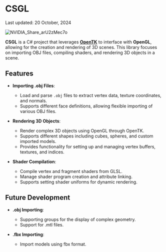 # CSGL

Last updated: 20 October, 2024

![NVIDIA_Share_arU2zMec7o](https://github.com/user-attachments/assets/4dd78fb3-1c4b-472d-87b6-10f1a650e7cd)

**CSGL** is a C# project that leverages <a href="https://opentk.net/">**OpenTK**</a> to interface with **OpenGL**, allowing for the creation and rendering of 3D scenes. This library focuses on importing OBJ files, compiling shaders, and rendering 3D objects in a scene.

## Features

- **Importing .obj Files**: 
  - Load and parse `.obj` files to extract vertex data, texture coordinates, and normals.
  - Supports different face definitions, allowing flexible importing of various OBJ files.

- **Rendering 3D Objects**:
  - Render complex 3D objects using OpenGL through OpenTK.
  - Supports different shapes including cubes, spheres, and custom imported models.
  - Provides functionality for setting up and managing vertex buffers, textures, and indices.

- **Shader Compilation**:
  - Compile vertex and fragment shaders from GLSL.
  - Manage shader program creation and attribute linking.
  - Supports setting shader uniforms for dynamic rendering.

## Future Development

- **.obj Importing**: 
  - Supporting groups for the display of complex geometry.
  - Support for .mtl files.

- **.fbx Importing**: 
  - Import models using fbx format.


